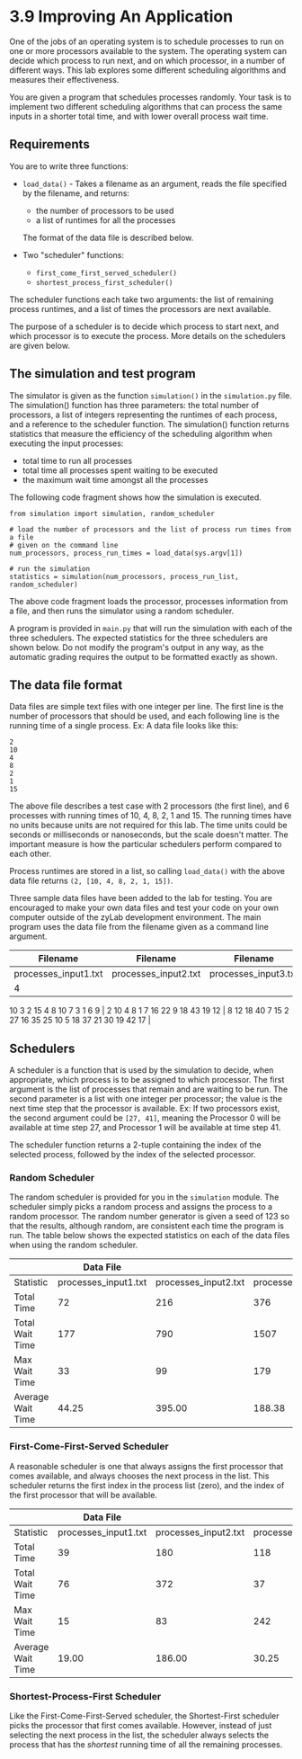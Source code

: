 # **3.9 Improving An Application**

One of the jobs of an operating system is to schedule processes to run on one or more processors available to the system. The operating system can decide which process to run next, and on which processor, in a number of different ways. This lab explores some different scheduling algorithms and measures their effectiveness.

You are given a program that schedules processes randomly. Your task is to implement two different scheduling algorithms that can process the same inputs in a shorter total time, and with lower overall process wait time.

## Requirements

You are to write three functions:

- `load_data()` - Takes a filename as an argument, reads the file specified by the filename, and returns:
    - the number of processors to be used
    - a list of runtimes for all the processes

    The format of the data file is described below.

- Two "scheduler" functions:
    - `first_come_first_served_scheduler()`
    - `shortest_process_first_scheduler()`

The scheduler functions each take two arguments: the list of remaining process runtimes, and a list of times the processors are next available.

The purpose of a scheduler is to decide which process to start next, and which processor is to execute the process. More details on the schedulers are given below.

## The simulation and test program

The simulator is given as the function `simulation()` in the `simulation.py` file. The simulation() function has three parameters: the total number of processors, a list of integers representing the runtimes of each process, and a reference to the scheduler function. The simulation() function returns statistics that measure the efficiency of the scheduling algorithm when executing the input processes:

- total time to run all processes
- total time all processes spent waiting to be executed
- the maximum wait time amongst all the processes

The following code fragment shows how the simulation is executed.

```
from simulation import simulation, random_scheduler

# load the number of processors and the list of process run times from a file
# given on the command line
num_processors, process_run_times = load_data(sys.argv[1])

# run the simulation
statistics = simulation(num_processors, process_run_list, random_scheduler)

```

The above code fragment loads the processor, processes information from a file, and then runs the simulator using a random scheduler.

A program is provided in `main.py` that will run the simulation with each of the three schedulers. The expected statistics for the three schedulers are shown below. Do not modify the program's output in any way, as the automatic grading requires the output to be formatted exactly as shown.

## The data file format

Data files are simple text files with one integer per line. The first line is the number of processors that should be used, and each following line is the running time of a single process. Ex: A data file looks like this:

```
2
10
4
8
2
1
15

```

The above file describes a test case with 2 processors (the first line), and 6 processes with running times of 10, 4, 8, 2, 1 and 15. The running times have no units because units are not required for this lab. The time units could be seconds or milliseconds or nanoseconds, but the scale doesn't matter. The important measure is how the particular schedulers perform compared to each other.

Process runtimes are stored in a list, so calling `load_data()` with the above data file returns `(2, [10, 4, 8, 2, 1, 15])`.

Three sample data files have been added to the lab for testing. You are encouraged to make your own data files and test your code on your own computer outside of the zyLab development environment. The main program uses the data file from the filename given as a command line argument.

| Filename | Filename | Filename |
| --- | --- | --- |
| processes_input1.txt | processes_input2.txt | processes_input3.txt |
| 4
10
3
2
15
4
8
10
7
3
1
6
9 |
2
10
4
8
1
7
16
22
9
18
43
19
12 |
8
12
18
40
7
15
2
27
16
35
25
10
5
18
37
21
30
19
42
17 |
## Schedulers

A scheduler is a function that is used by the simulation to decide, when appropriate, which process is to be assigned to which processor. The first argument is the list of processes that remain and are waiting to be run. The second parameter is a list with one integer per processor; the value is the next time step that the processor is available. Ex: If two processors exist, the second argument could be `[27, 41]`, meaning the Processor 0 will be available at time step 27, and Processor 1 will be available at time step 41.

The scheduler function returns a 2-tuple containing the index of the selected process, followed by the index of the selected processor.

### Random Scheduler

The random scheduler is provided for you in the `simulation` module. The scheduler simply picks a random process and assigns the process to a random processor. The random number generator is given a seed of 123 so that the results, although random, are consistent each time the program is run. The table below shows the expected statistics on each of the data files when using the random scheduler.

|  | Data File |  |  |
| --- | --- | --- | --- |
| Statistic | processes_input1.txt | processes_input2.txt | processes_input3.txt |
| Total Time | 72 | 216 | 376 |
| Total Wait Time | 177 | 790 | 1507 |
| Max Wait Time | 33 | 99 | 179 |
| Average Wait Time | 44.25 | 395.00 | 188.38 |

### First-Come-First-Served Scheduler

A reasonable scheduler is one that always assigns the first processor that comes available, and always chooses the next process in the list. This scheduler returns the first index in the process list (zero), and the index of the first processor that will be available.

|  | Data File |  |  |
| --- | --- | --- | --- |
| Statistic | processes_input1.txt | processes_input2.txt | processes_input3.txt |
| Total Time | 39 | 180 | 118 |
| Total Wait Time | 76 | 372 | 37 |
| Max Wait Time | 15 | 83 | 242 |
| Average Wait Time | 19.00 | 186.00 | 30.25 |

### Shortest-Process-First Scheduler

Like the First-Come-First-Served scheduler, the Shortest-First scheduler picks the processor that first comes available. However, instead of just selecting the next process in the list, the scheduler always selects the process that has the *shortest* running time of all the remaining processes.
